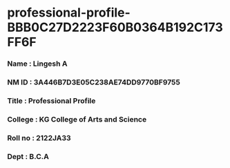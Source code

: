 # professional-profile-BBB0C27D2223F60B0364B192C173FF6F


### Name : Lingesh A
### NM ID : 3A446B7D3E05C238AE74DD9770BF9755
### Title : Professional Profile
### College : KG College of Arts and Science
### Roll no : 2122JA33
### Dept : B.C.A
